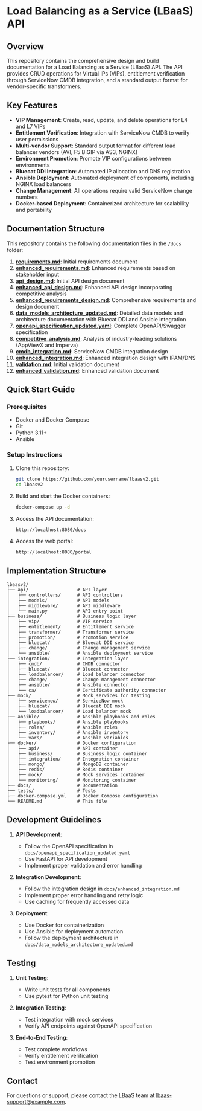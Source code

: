 # Load Balancing as a Service (LBaaS) API

## Overview

This repository contains the comprehensive design and build documentation for a Load Balancing as a Service (LBaaS) API. The API provides CRUD operations for Virtual IPs (VIPs), entitlement verification through ServiceNow CMDB integration, and a standard output format for vendor-specific transformers.

## Key Features

- **VIP Management**: Create, read, update, and delete operations for L4 and L7 VIPs
- **Entitlement Verification**: Integration with ServiceNow CMDB to verify user permissions
- **Multi-vendor Support**: Standard output format for different load balancer vendors (AVI, F5 BIGIP via AS3, NGINX)
- **Environment Promotion**: Promote VIP configurations between environments
- **Bluecat DDI Integration**: Automated IP allocation and DNS registration
- **Ansible Deployment**: Automated deployment of components, including NGINX load balancers
- **Change Management**: All operations require valid ServiceNow change numbers
- **Docker-based Deployment**: Containerized architecture for scalability and portability

## Documentation Structure

This repository contains the following documentation files in the `/docs` folder:

1. **[requirements.md](docs/requirements.md)**: Initial requirements document
2. **[enhanced_requirements.md](docs/enhanced_requirements.md)**: Enhanced requirements based on stakeholder input
3. **[api_design.md](docs/api_design.md)**: Initial API design document
4. **[enhanced_api_design.md](docs/enhanced_api_design.md)**: Enhanced API design incorporating competitive analysis
5. **[enhanced_requirements_design.md](docs/enhanced_requirements_design.md)**: Comprehensive requirements and design document
6. **[data_models_architecture_updated.md](docs/data_models_architecture_updated.md)**: Detailed data models and architecture documentation with Bluecat DDI and Ansible integration
7. **[openapi_specification_updated.yaml](docs/openapi_specification_updated.yaml)**: Complete OpenAPI/Swagger specification
8. **[competitive_analysis.md](docs/competitive_analysis.md)**: Analysis of industry-leading solutions (AppViewX and Imperva)
9. **[cmdb_integration.md](docs/cmdb_integration.md)**: ServiceNow CMDB integration design
10. **[enhanced_integration.md](docs/enhanced_integration.md)**: Enhanced integration design with IPAM/DNS
11. **[validation.md](docs/validation.md)**: Initial validation document
12. **[enhanced_validation.md](docs/enhanced_validation.md)**: Enhanced validation document

## Quick Start Guide

### Prerequisites

- Docker and Docker Compose
- Git
- Python 3.11+
- Ansible

### Setup Instructions

1. Clone this repository:
   ```bash
   git clone https://github.com/yourusername/lbaasv2.git
   cd lbaasv2
   ```

2. Build and start the Docker containers:
   ```bash
   docker-compose up -d
   ```

3. Access the API documentation:
   ```
   http://localhost:8080/docs
   ```

4. Access the web portal:
   ```
   http://localhost:8080/portal
   ```

## Implementation Structure

```
lbaasv2/
├── api/                  # API layer
│   ├── controllers/      # API controllers
│   ├── models/           # API models
│   ├── middleware/       # API middleware
│   └── main.py           # API entry point
├── business/             # Business logic layer
│   ├── vip/              # VIP service
│   ├── entitlement/      # Entitlement service
│   ├── transformer/      # Transformer service
│   ├── promotion/        # Promotion service
│   ├── bluecat/          # Bluecat DDI service
│   ├── change/           # Change management service
│   └── ansible/          # Ansible deployment service
├── integration/          # Integration layer
│   ├── cmdb/             # CMDB connector
│   ├── bluecat/          # Bluecat connector
│   ├── loadbalancer/     # Load balancer connector
│   ├── change/           # Change management connector
│   ├── ansible/          # Ansible connector
│   └── ca/               # Certificate authority connector
├── mock/                 # Mock services for testing
│   ├── servicenow/       # ServiceNow mock
│   ├── bluecat/          # Bluecat DDI mock
│   └── loadbalancer/     # Load balancer mock
├── ansible/              # Ansible playbooks and roles
│   ├── playbooks/        # Ansible playbooks
│   ├── roles/            # Ansible roles
│   ├── inventory/        # Ansible inventory
│   └── vars/             # Ansible variables
├── docker/               # Docker configuration
│   ├── api/              # API container
│   ├── business/         # Business logic container
│   ├── integration/      # Integration container
│   ├── mongo/            # MongoDB container
│   ├── redis/            # Redis container
│   ├── mock/             # Mock services container
│   └── monitoring/       # Monitoring container
├── docs/                 # Documentation
├── tests/                # Tests
├── docker-compose.yml    # Docker Compose configuration
└── README.md             # This file
```

## Development Guidelines

1. **API Development**:
   - Follow the OpenAPI specification in `docs/openapi_specification_updated.yaml`
   - Use FastAPI for API development
   - Implement proper validation and error handling

2. **Integration Development**:
   - Follow the integration design in `docs/enhanced_integration.md`
   - Implement proper error handling and retry logic
   - Use caching for frequently accessed data

3. **Deployment**:
   - Use Docker for containerization
   - Use Ansible for deployment automation
   - Follow the deployment architecture in `docs/data_models_architecture_updated.md`

## Testing

1. **Unit Testing**:
   - Write unit tests for all components
   - Use pytest for Python unit testing

2. **Integration Testing**:
   - Test integration with mock services
   - Verify API endpoints against OpenAPI specification

3. **End-to-End Testing**:
   - Test complete workflows
   - Verify entitlement verification
   - Test environment promotion

## Contact

For questions or support, please contact the LBaaS team at lbaas-support@example.com.
